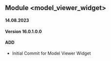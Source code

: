 ## Module <model_viewer_widget>

#### 14.08.2023
#### Version 16.0.1.0.0
#### ADD
- Initial Commit for Model Viewer Widget
